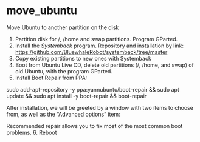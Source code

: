 # move_ubuntu
Move Ubuntu to another partition on the disk

1. Partition disk for /, /home and swap partitions. Program GParted.
2. Install the *Systemback* program. Repository and installation by link: https://github.com/BluewhaleRobot/systemback/tree/master
3. Copy existing partitions to new ones with Systemback
4. Boot from Ubuntu Live CD, delete old partitions (/, /home, and swap) of old Ubuntu, with the program GParted.
5. Install Boot Repair from PPA:
   
sudo add-apt-repository -y ppa:yannubuntu/boot-repair && sudo apt update && sudo apt install -y boot-repair && boot-repair

After installation, we will be greeted by a window with two items to choose from, as well as the “Advanced options” item: 

Recommended repair allows you to fix most of the most common boot problems.
6. Reboot
